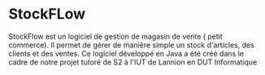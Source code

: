 # StockFLow
StockFlow est un logiciel de gestion de magasin de vente ( petit commerce). Il permet de gérer de manière simple un stock d'articles, des clients et des ventes.
Ce logiciel développé en Java a été créé dans le cadre de notre projet tutoré de S2 à l'IUT de Lannion en DUT Informatique

